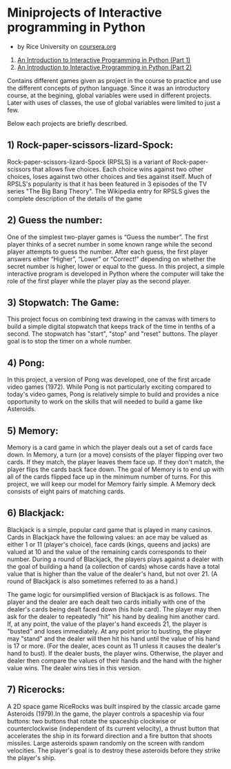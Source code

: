 # Miniprojects of Interactive programming in Python
* by Rice University on [coursera.org](https://www.coursera.org/learn/interactive-python-1)
1) [An Introduction to Interactive Programming in Python (Part 1)](https://www.coursera.org/learn/interactive-python-1)
2) [An Introduction to Interactive Programming in Python (Part 2)](https://www.coursera.org/learn/interactive-python-2?specialization=computer-fundamentals)

Contains different games given as project in the course to practice and use the different concepts of python language. Since it was an introductory course, at the begining, global variables were used in different projects. Later with uses of classes, the use of global variables were limited to just a few.

Below each projects are briefly described.

## 1) Rock-paper-scissors-lizard-Spock:
Rock-paper-scissors-lizard-Spock (RPSLS) is a variant of Rock-paper-scissors that allows five choices. Each choice wins against two other choices, loses against two other choices and ties against itself. Much of RPSLS's popularity is that it has been featured in 3 episodes of the TV series "The Big Bang Theory". The Wikipedia entry for RPSLS gives the complete description of the details of the game


## 2) Guess the number:
One of the simplest two-player games is “Guess the number”. The first player thinks of a secret number in some known range while the second player attempts to guess the number. After each guess, the first player answers either “Higher”, “Lower” or “Correct!” depending on whether the secret number is higher, lower or equal to the guess. In this project, a simple interactive program is developed in Python where the computer will take the role of the first player while the player play as the second player.


## 3) Stopwatch: The Game:
This project focus on combining text drawing in the canvas with timers to build a simple digital stopwatch that keeps track of the time in tenths of a second. The stopwatch has "start", "stop" and "reset" buttons. The player goal is to stop the timer on a whole number. 

## 4) Pong:
In this project, a version of Pong was developed, one of the first arcade video games (1972). While Pong is not particularly exciting compared to today's video games, Pong is relatively simple to build and provides a nice opportunity to work on the skills that  will needed to build a game like Asteroids.

## 5) Memory:
Memory is a card game in which the player deals out a set of cards face down. In Memory, a turn (or a move) consists of the player flipping over two cards. If they match, the player leaves them face up. If they don't match, the player flips the cards back face down. The goal of Memory is to end up with all of the cards flipped face up in the minimum number of turns. For this project, we will keep our model for Memory fairly simple. A Memory deck consists of eight pairs of matching cards.

## 6) Blackjack:
Blackjack is a simple, popular card game that is played in many casinos. Cards in Blackjack have the following values: an ace may be valued as either 1 or 11 (player's choice), face cards (kings, queens and jacks) are valued at 10 and the value of the remaining cards corresponds to their number. During a round of Blackjack, the players plays against a dealer with the goal of building a hand (a collection of cards) whose cards have a total value that is higher than the value of the dealer's hand, but not over 21.  (A round of Blackjack is also sometimes referred to as a hand.)

The game logic for oursimplified version of Blackjack is as follows. The player and the dealer are each dealt two cards initially with one of the dealer's cards being dealt faced down (his hole card). The player may then ask for the dealer to repeatedly "hit" his hand by dealing him another card. If, at any point, the value of the player's hand exceeds 21, the player is "busted" and loses immediately. At any point prior to busting, the player may "stand" and the dealer will then hit his hand until the value of his hand is 17 or more. (For the dealer, aces count as 11 unless it causes the dealer's hand to bust). If the dealer busts, the player wins. Otherwise, the player and dealer then compare the values of their hands and the hand with the higher value wins. The dealer wins ties in this version.

## 7) Ricerocks:
A 2D space game RiceRocks was built inspired by the classic arcade game Asteroids (1979).In the game, the player controls a spaceship via four buttons: two buttons that rotate the spaceship clockwise or counterclockwise (independent of its current velocity), a thrust button that accelerates the ship in its forward direction and a fire button that shoots missiles. Large asteroids spawn randomly on the screen with random velocities. The player's goal is to destroy these asteroids before they strike the player's ship.
